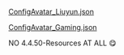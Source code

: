 
[ConfigAvatar_Liuyun.json](https://github.com/MLChinoo/4.3.50-Resources/blob/main/BinOutput/Avatar/ConfigAvatar_Liuyun.json)  
  
[ConfigAvatar_Gaming.json](https://github.com/MLChinoo/4.3.50-Resources/blob/main/BinOutput/Avatar/ConfigAvatar_Gaming.json)  

NO 4.4.50-Resources AT ALL 😋  
